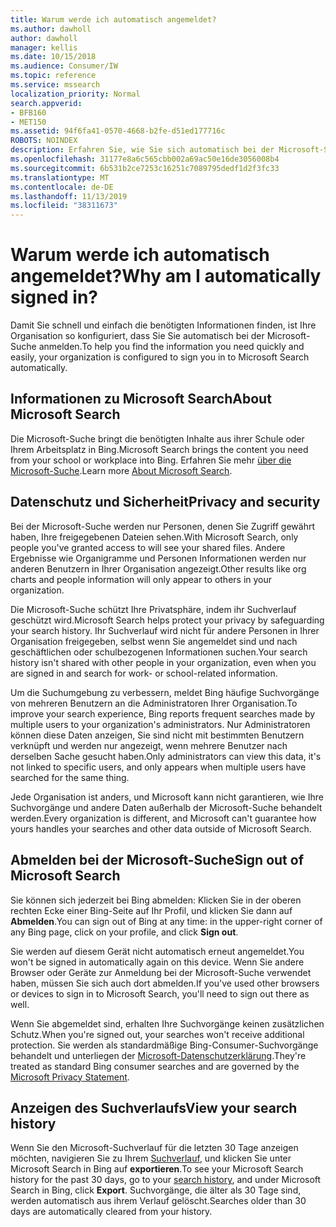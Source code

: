 ```yaml
---
title: Warum werde ich automatisch angemeldet?
ms.author: dawholl
author: dawholl
manager: kellis
ms.date: 10/15/2018
ms.audience: Consumer/IW
ms.topic: reference
ms.service: mssearch
localization_priority: Normal
search.appverid:
- BFB160
- MET150
ms.assetid: 94f6fa41-0570-4668-b2fe-d51ed177716c
ROBOTS: NOINDEX
description: Erfahren Sie, wie Sie sich automatisch bei der Microsoft-Suche anmelden können, um Arbeitsergebnisse schnell und einfach zu finden.
ms.openlocfilehash: 31177e8a6c565cbb002a69ac50e16de3056008b4
ms.sourcegitcommit: 6b531b2ce7253c16251c7089795dedf1d2f3fc33
ms.translationtype: MT
ms.contentlocale: de-DE
ms.lasthandoff: 11/13/2019
ms.locfileid: "38311673"
---
```

# <a name="why-am-i-automatically-signed-in"></a><span data-ttu-id="77862-103">Warum werde ich automatisch angemeldet?</span><span class="sxs-lookup"><span data-stu-id="77862-103">Why am I automatically signed in?</span></span>

<span data-ttu-id="77862-104">Damit Sie schnell und einfach die benötigten Informationen finden, ist Ihre Organisation so konfiguriert, dass Sie Sie automatisch bei der Microsoft-Suche anmelden.</span><span class="sxs-lookup"><span data-stu-id="77862-104">To help you find the information you need quickly and easily, your organization is configured to sign you in to Microsoft Search automatically.</span></span>
  
## <a name="about-microsoft-search"></a><span data-ttu-id="77862-105">Informationen zu Microsoft Search</span><span class="sxs-lookup"><span data-stu-id="77862-105">About Microsoft Search</span></span>

<span data-ttu-id="77862-106">Die Microsoft-Suche bringt die benötigten Inhalte aus ihrer Schule oder Ihrem Arbeitsplatz in Bing.</span><span class="sxs-lookup"><span data-stu-id="77862-106">Microsoft Search brings the content you need from your school or workplace into Bing.</span></span> <span data-ttu-id="77862-107">Erfahren Sie mehr [über die Microsoft-Suche](about-microsoft-search.md).</span><span class="sxs-lookup"><span data-stu-id="77862-107">Learn more [About Microsoft Search](about-microsoft-search.md).</span></span>
  
## <a name="privacy-and-security"></a><span data-ttu-id="77862-108">Datenschutz und Sicherheit</span><span class="sxs-lookup"><span data-stu-id="77862-108">Privacy and security</span></span>

<span data-ttu-id="77862-109">Bei der Microsoft-Suche werden nur Personen, denen Sie Zugriff gewährt haben, Ihre freigegebenen Dateien sehen.</span><span class="sxs-lookup"><span data-stu-id="77862-109">With Microsoft Search, only people you've granted access to will see your shared files.</span></span> <span data-ttu-id="77862-110">Andere Ergebnisse wie Organigramme und Personen Informationen werden nur anderen Benutzern in Ihrer Organisation angezeigt.</span><span class="sxs-lookup"><span data-stu-id="77862-110">Other results like org charts and people information will only appear to others in your organization.</span></span>
  
<span data-ttu-id="77862-111">Die Microsoft-Suche schützt Ihre Privatsphäre, indem ihr Suchverlauf geschützt wird.</span><span class="sxs-lookup"><span data-stu-id="77862-111">Microsoft Search helps protect your privacy by safeguarding your search history.</span></span> <span data-ttu-id="77862-112">Ihr Suchverlauf wird nicht für andere Personen in Ihrer Organisation freigegeben, selbst wenn Sie angemeldet sind und nach geschäftlichen oder schulbezogenen Informationen suchen.</span><span class="sxs-lookup"><span data-stu-id="77862-112">Your search history isn't shared with other people in your organization, even when you are signed in and search for work- or school-related information.</span></span>
  
<span data-ttu-id="77862-113">Um die Suchumgebung zu verbessern, meldet Bing häufige Suchvorgänge von mehreren Benutzern an die Administratoren Ihrer Organisation.</span><span class="sxs-lookup"><span data-stu-id="77862-113">To improve your search experience, Bing reports frequent searches made by multiple users to your organization's administrators.</span></span> <span data-ttu-id="77862-114">Nur Administratoren können diese Daten anzeigen, Sie sind nicht mit bestimmten Benutzern verknüpft und werden nur angezeigt, wenn mehrere Benutzer nach derselben Sache gesucht haben.</span><span class="sxs-lookup"><span data-stu-id="77862-114">Only administrators can view this data, it's not linked to specific users, and only appears when multiple users have searched for the same thing.</span></span>
  
<span data-ttu-id="77862-115">Jede Organisation ist anders, und Microsoft kann nicht garantieren, wie Ihre Suchvorgänge und andere Daten außerhalb der Microsoft-Suche behandelt werden.</span><span class="sxs-lookup"><span data-stu-id="77862-115">Every organization is different, and Microsoft can't guarantee how yours handles your searches and other data outside of Microsoft Search.</span></span>
  
## <a name="sign-out-of-microsoft-search"></a><span data-ttu-id="77862-116">Abmelden bei der Microsoft-Suche</span><span class="sxs-lookup"><span data-stu-id="77862-116">Sign out of Microsoft Search</span></span>

<span data-ttu-id="77862-117">Sie können sich jederzeit bei Bing abmelden: Klicken Sie in der oberen rechten Ecke einer Bing-Seite auf Ihr Profil, und klicken Sie dann auf **Abmelden**.</span><span class="sxs-lookup"><span data-stu-id="77862-117">You can sign out of Bing at any time: in the upper-right corner of any Bing page, click on your profile, and click **Sign out**.</span></span>
  
<span data-ttu-id="77862-118">Sie werden auf diesem Gerät nicht automatisch erneut angemeldet.</span><span class="sxs-lookup"><span data-stu-id="77862-118">You won't be signed in automatically again on this device.</span></span> <span data-ttu-id="77862-119">Wenn Sie andere Browser oder Geräte zur Anmeldung bei der Microsoft-Suche verwendet haben, müssen Sie sich auch dort abmelden.</span><span class="sxs-lookup"><span data-stu-id="77862-119">If you've used other browsers or devices to sign in to Microsoft Search, you'll need to sign out there as well.</span></span> 
  
<span data-ttu-id="77862-120">Wenn Sie abgemeldet sind, erhalten Ihre Suchvorgänge keinen zusätzlichen Schutz.</span><span class="sxs-lookup"><span data-stu-id="77862-120">When you're signed out, your searches won't receive additional protection.</span></span> <span data-ttu-id="77862-121">Sie werden als standardmäßige Bing-Consumer-Suchvorgänge behandelt und unterliegen der [Microsoft-Datenschutzerklärung](https://privacy.microsoft.com/privacystatement).</span><span class="sxs-lookup"><span data-stu-id="77862-121">They're treated as standard Bing consumer searches and are governed by the [Microsoft Privacy Statement](https://privacy.microsoft.com/privacystatement).</span></span>
  
## <a name="view-your-search-history"></a><span data-ttu-id="77862-122">Anzeigen des Suchverlaufs</span><span class="sxs-lookup"><span data-stu-id="77862-122">View your search history</span></span>

<span data-ttu-id="77862-123">Wenn Sie den Microsoft-Suchverlauf für die letzten 30 Tage anzeigen möchten, navigieren Sie zu Ihrem [Suchverlauf](https://ssl.bing.com/profile/history), und klicken Sie unter Microsoft Search in Bing auf **exportieren**.</span><span class="sxs-lookup"><span data-stu-id="77862-123">To see your Microsoft Search history for the past 30 days, go to your [search history](https://ssl.bing.com/profile/history), and under Microsoft Search in Bing, click **Export**.</span></span> <span data-ttu-id="77862-124">Suchvorgänge, die älter als 30 Tage sind, werden automatisch aus ihrem Verlauf gelöscht.</span><span class="sxs-lookup"><span data-stu-id="77862-124">Searches older than 30 days are automatically cleared from your history.</span></span>

  

